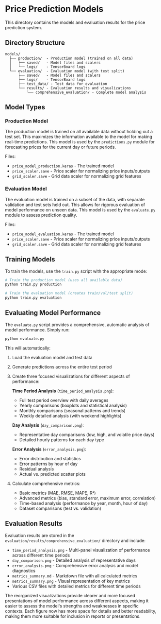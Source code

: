 # Price Prediction Models

This directory contains the models and evaluation results for the price prediction system.

## Directory Structure

```
models/
  ├── production/  - Production model (trained on all data)
  │   ├── saved/   - Model files and scalers
  │   └── logs/    - TensorBoard logs
  └── evaluation/  - Evaluation model (with test split)
      ├── saved/   - Model files and scalers
      ├── logs/    - TensorBoard logs
      ├── test_data/ - Test data for evaluation
      └── results/ - Evaluation results and visualizations
          └── comprehensive_evaluation/ - Complete model analysis
```

## Model Types

### Production Model

The production model is trained on all available data without holding out a test set. This maximizes the information available to the model for making real-time predictions. This model is used by the `predictions.py` module for forecasting prices for the current day or future periods.

Files:
- `price_model_production.keras` - The trained model
- `price_scaler.save` - Price scaler for normalizing price inputs/outputs
- `grid_scaler.save` - Grid data scaler for normalizing grid features

### Evaluation Model

The evaluation model is trained on a subset of the data, with separate validation and test sets held out. This allows for rigorous evaluation of model performance on unseen data. This model is used by the `evaluate.py` module to assess prediction quality.

Files:
- `price_model_evaluation.keras` - The trained model
- `price_scaler.save` - Price scaler for normalizing price inputs/outputs
- `grid_scaler.save` - Grid data scaler for normalizing grid features

## Training Models

To train the models, use the `train.py` script with the appropriate mode:

```bash
# Train the production model (uses all available data)
python train.py production

# Train the evaluation model (creates train/val/test split)
python train.py evaluation
```

## Evaluating Model Performance

The `evaluate.py` script provides a comprehensive, automatic analysis of model performance. Simply run:

```bash
python evaluate.py
```

This will automatically:

1. Load the evaluation model and test data
2. Generate predictions across the entire test period
3. Create three focused visualizations for different aspects of performance:
   
   **Time Period Analysis** (`time_period_analysis.png`):
   - Full test period overview with daily averages
   - Yearly comparisons (boxplots and statistical analysis)
   - Monthly comparisons (seasonal patterns and trends)
   - Weekly detailed analysis (with weekend highlights)
   
   **Day Analysis** (`day_comparison.png`):
   - Representative day comparisons (low, high, and volatile price days)
   - Detailed hourly patterns for each day type
   
   **Error Analysis** (`error_analysis.png`):
   - Error distribution and statistics
   - Error patterns by hour of day
   - Residual analysis
   - Actual vs. predicted scatter plots

4. Calculate comprehensive metrics:
   - Basic metrics (MAE, RMSE, MAPE, R²)
   - Advanced metrics (bias, standard error, maximum error, correlation)
   - Time-based analysis (performance by year, month, hour of day)
   - Dataset comparisons (test vs. validation)

## Evaluation Results

Evaluation results are stored in the `evaluation/results/comprehensive_evaluation/` directory and include:

- `time_period_analysis.png` - Multi-panel visualization of performance across different time periods
- `day_comparison.png` - Detailed analysis of representative days
- `error_analysis.png` - Comprehensive error analysis and model diagnostics
- `metrics_summary.md` - Markdown file with all calculated metrics
- `metrics_summary.png` - Visual representation of key metrics
- Various CSV files with detailed metrics for different time periods

The reorganized visualizations provide clearer and more focused presentations of model performance across different aspects, making it easier to assess the model's strengths and weaknesses in specific contexts. Each figure now has more space for details and better readability, making them more suitable for inclusion in reports or presentations. 
